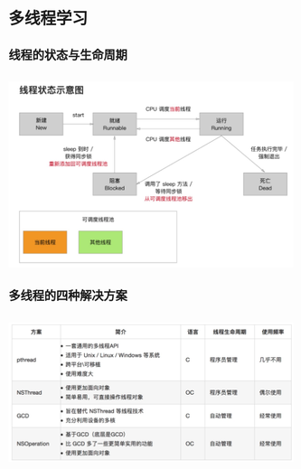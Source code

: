 # 多线程学习
## 线程的状态与生命周期
<br>![](https://github.com/GitDino/Multithreading/blob/master/Images/icon_thread_01.png)<br>
## 多线程的四种解决方案
<br>![](https://github.com/GitDino/Multithreading/blob/master/Images/icon_thread_02.png)<br>
